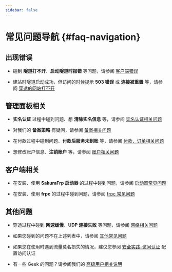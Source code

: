 ```yaml
---
sidebar: false
---
```


# 常见问题导航 {#faq-navigation}

## 出现错误

- 碰到 **隧道打不开**、**启动隧道时报错** 等问题，请参阅 [客户端错误](/faq/client-error.md)

- 建站时隧道启动成功，但访问的时候提示 **503 错误** 或 **连接被重置** 等，请参阅 [穿透的网站打不开](/faq/site-inaccessible.md)

## 管理面板相关

- **实名认证** 过程中碰到问题、想 **清除实名信息** 等，请参阅 [实名认证相关问题](/faq/realname.md)

- 对我们的 **备案策略** 有疑问，请参阅 [备案相关问题](/faq/beian.md)

- 在付款过程中碰到问题、**付款后服务未到账** 等，请参阅 [付款、订单相关问题](/faq/payment.md)

- 想修改账户信息、**注销账户** 等，请参阅 [账户相关问题](/faq/account.md)

## 客户端相关

- 在安装、使用 **SakuraFrp 启动器** 的过程中碰到问题，请参阅 [启动器常见问题](/faq/launcher.md)

- 在安装、使用 **frpc** 的过程中碰到问题，请参阅 [frpc 常见问题](/faq/frpc.md)

## 其他问题

- 穿透过程中碰到 **网速缓慢**、**UDP 连接失败** 等问题，请参阅 [网络相关问题](/faq/network.md)

- 如果您碰到的问题不在上述列表中，请参阅 [其他常见问题](/faq/misc.md)

- 如果您在使用时遇到流量莫名损失的情况，建议您参阅 [安全实践-访问认证](/bestpractice/frpc-auth.md) 配置访问认证

- 有一些 Geek 的问题？请参阅我们的 [高级用户相关说明](/geek.md)
